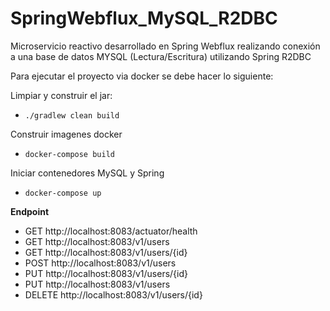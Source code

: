 # SpringWebflux_MySQL_R2DBC
Microservicio reactivo desarrollado en Spring Webflux realizando conexión a una base de datos MYSQL (Lectura/Escritura) utilizando Spring R2DBC

   Para ejecutar el proyecto via docker se debe hacer lo siguiente:
     
   Limpiar y construir el jar:
       
   - `./gradlew clean build`
     
   Construir imagenes docker
     
   - `docker-compose build`
     
   Iniciar contenedores MySQL y Spring
     
   - `docker-compose up`
        
   **Endpoint**
   - GET http://localhost:8083/actuator/health
   - GET http://localhost:8083/v1/users
   - GET http://localhost:8083/v1/users/{id}
   - POST http://localhost:8083/v1/users
   - PUT http://localhost:8083/v1/users/{id}
   - PUT http://localhost:8083/v1/users
   - DELETE http://localhost:8083/v1/users/{id}
   
   
